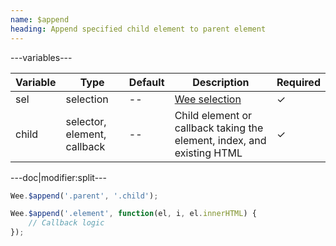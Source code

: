 ```yaml
---
name: $append
heading: Append specified child element to parent element
---
```


---variables---

| Variable | Type | Default | Description | Required |
| -- | -- | -- | -- | -- |
| sel | selection | -- | [Wee selection](/script/core#core) | &#10003; |
| child    | selector, element, callback | --      | Child element or callback taking the element, index, and existing HTML | &#10003; |

---doc|modifier:split---

```javascript
Wee.$append('.parent', '.child');
```

```javascript
Wee.$append('.element', function(el, i, el.innerHTML) {
    // Callback logic
});
```